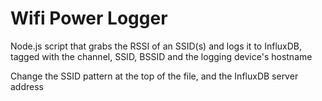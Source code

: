 # Wifi Power Logger

Node.js script that grabs the RSSI of an SSID(s) and logs it to InfluxDB, tagged with the channel, SSID, BSSID and the logging device's hostname


Change the SSID pattern at the top of the file, and the InfluxDB server address
